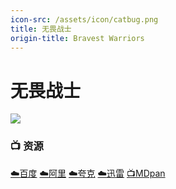 ```yaml
---
icon-src: /assets/icon/catbug.png
title: 无畏战士
origin-title: Bravest Warriors
---
```

# 无畏战士

![](/assets/image/Bravest%20Warriors.jpg)

### 📺 资源 <Badge type="tip" text="康复中心字幕组" /> <Badge type="warning" text="漫迪MDsub" />

[☁️百度](https://pan.baidu.com/s/1ti8ybPwazUdlwbD9gj-2lg?pwd=tdgc) [☁️阿里](https://www.alipan.com/s/ib2bbQic7yB) [☁️夸克](https://pan.quark.cn/s/1031e42438de) [☁️迅雷](https://pan.xunlei.com/s/VODAKt2Awi8PAgkIwfMwt3hjA1?pwd=akzw#) [📺MDpan](https://pan.mdsub.top/%E6%97%A0%E7%95%8F%E6%88%98%E5%A3%AB)

